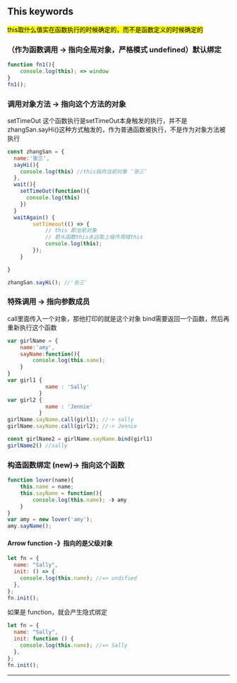 ## This keywords

<mark>this取什么值实在函数执行的时候确定的，而不是函数定义的时候确定的</mark>

### （作为函数调用 -> 指向全局对象，严格模式 undefined）默认绑定

```javascript
function fn1(){
    console.log(this); => window
}
fn1();
```

### 调用对象方法 -> 指向这个方法的对象

setTimeOut 这个函数执行是setTimeOut本身触发的执行，并不是zhangSan.sayHi()这种方式触发的，作为普通函数被执行，不是作为对象方法被执行

```javascript
const zhangSan = {
  name:'张三',
  sayHi(){
    console.log(this) //this指向当前对象 ‘张三’
  },
  wait(){
    setTimeOut(function(){
      console.log(this) 
    })
  }
  waitAgain() {
        setTimeout(() => {
            // this 即当前对象
            // 箭头函数this永远取上级作用域this
            console.log(this);
        });
    }

}

zhangSan.sayHi(); //'张三'
```

### 特殊调用 -> 指向参数成员 

call里面传入一个对象，那他打印的就是这个对象
bind需要返回一个函数，然后再重新执行这个函数

```javascript
var girlName = {
    name:'amy',
    sayName:function(){
        console.log(this.name);
    }
}
var girl1 {
            name : 'Sally'
          }
var girl2 {
            name : 'Jennie'
          }
girlName.sayName.call(girl1); //-> sally
girlName.sayName.call(girl2); //-> Jennie

const girlName2 = girlName.sayName.bind(girl1)
girlName2() //sally

```

### 构造函数绑定 (new)-> 指向这个函数

```javascript
function lover(name){
    this.name = name;
    this.sayName = function(){
        console.log(this.name); -》 amy
    }
}
var amy = new lover('amy');
amy.sayName();
```

#### Arrow function -》指向的是父级对象

```javascript
let fn = {
  name: "Sally",
  init: () => {
    console.log(this.name); //=> undified
  },
};
fn.init();
```

如果是 function，就会产生隐式绑定

```javascript
let fn = {
  name: "Sally",
  init: function () {
    console.log(this.name); //=> Sally
  },
};
fn.init();
```

---